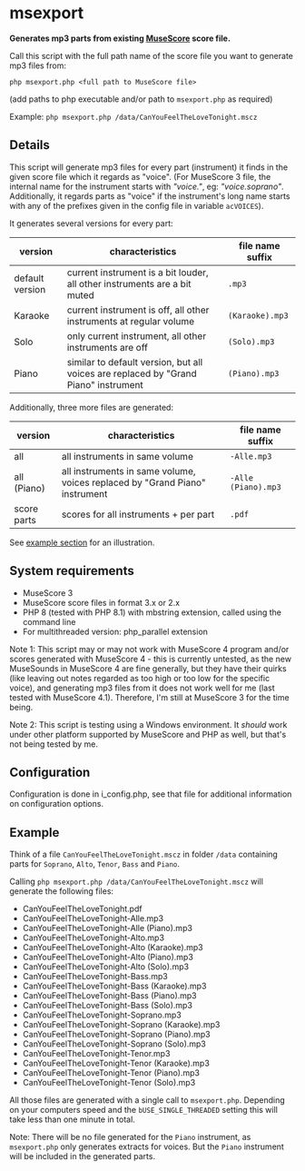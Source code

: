 # msexport

**Generates mp3 parts from existing [MuseScore](https://www.musescore.org) score file.**

Call this script with the full path name of the score file you want to generate mp3 files from:

`php msexport.php <full path to MuseScore file>`

(add paths to php executable and/or path to `msexport.php` as required)

Example: `php msexport.php /data/CanYouFeelTheLoveTonight.mscz`

## Details

This script will generate mp3 files for every part (instrument) it finds in the given score file which it regards as "voice".
(For MuseScore 3 file, the internal name for the instrument starts with _"voice."_, eg: _"voice.soprano"_. Additionally, it regards parts as "voice" if the instrument's long name starts with any of the prefixes given in the config file in variable `acVOICES`).

It generates several versions for every part:

| version       |characteristics| file name suffix |
|---------------|---|------------------|
| default version |current instrument is a bit louder, all other instruments are a bit muted| `.mp3`           |
| Karaoke       |current instrument is off, all other instruments at regular volume| `(Karaoke).mp3`  |
| Solo          |only current instrument, all other instruments are off| `(Solo).mp3`     |
| Piano         |similar to default version, but all voices are replaced by "Grand Piano" instrument| `(Piano).mp3`    |

Additionally, three more files are generated:

| version       |characteristics| file name suffix    |
|---------------|---|---------------------|
| all|all instruments in same volume| `-Alle.mp3`         |
| all (Piano)|all instruments in same volume, voices replaced by "Grand Piano" instrument| `-Alle (Piano).mp3` |
|  score parts|scores for all instruments + per part|`.pdf`|

See [example section](#example) for an illustration.

## System requirements
- MuseScore 3
- MuseScore score files in format 3.x or 2.x
- PHP 8 (tested with PHP 8.1) with mbstring extension, called using the command line
- For multithreaded version: php_parallel extension

Note 1: This script may or may not work with MuseScore 4 program and/or scores generated with MuseScore 4 - this is currently untested, as the new MuseSounds in MuseScore 4 are fine generally, but they have their quirks (like leaving out notes regarded as too high or too low for the specific voice), and generating mp3 files from it does not work well for me (last tested with MuseScore 4.1). Therefore, I'm still at MuseScore 3 for the time being.

Note 2: This script is testing using a Windows environment. It _should_ work under other platform supported by MuseScore and PHP as well, but that's not being tested by me.

## Configuration
Configuration is done in i_config.php, see that file for additional information on configuration options.

## Example
Think of a file `CanYouFeelTheLoveTonight.mscz` in folder `/data` containing parts for `Soprano`, `Alto`, `Tenor`, `Bass` and `Piano`.

Calling `php msexport.php /data/CanYouFeelTheLoveTonight.mscz` will generate the following files:
- CanYouFeelTheLoveTonight.pdf
- CanYouFeelTheLoveTonight-Alle.mp3
- CanYouFeelTheLoveTonight-Alle (Piano).mp3
- CanYouFeelTheLoveTonight-Alto.mp3
- CanYouFeelTheLoveTonight-Alto (Karaoke).mp3
- CanYouFeelTheLoveTonight-Alto (Piano).mp3
- CanYouFeelTheLoveTonight-Alto (Solo).mp3
- CanYouFeelTheLoveTonight-Bass.mp3
- CanYouFeelTheLoveTonight-Bass (Karaoke).mp3
- CanYouFeelTheLoveTonight-Bass (Piano).mp3
- CanYouFeelTheLoveTonight-Bass (Solo).mp3
- CanYouFeelTheLoveTonight-Soprano.mp3
- CanYouFeelTheLoveTonight-Soprano (Karaoke).mp3
- CanYouFeelTheLoveTonight-Soprano (Piano).mp3
- CanYouFeelTheLoveTonight-Soprano (Solo).mp3
- CanYouFeelTheLoveTonight-Tenor.mp3
- CanYouFeelTheLoveTonight-Tenor (Karaoke).mp3
- CanYouFeelTheLoveTonight-Tenor (Piano).mp3
- CanYouFeelTheLoveTonight-Tenor (Solo).mp3

All those files are generated with a single call to `msexport.php`. Depending on your computers speed and the `bUSE_SINGLE_THREADED` setting this will take less than one minute  in total.

Note: There will be no file generated for the `Piano` instrument, as `msexport.php` only generates extracts for voices. But the `Piano` instrument will be included in the generated parts.

